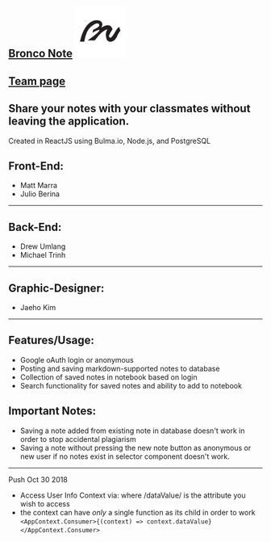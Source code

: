 
## [Bronco Note](http://www.bronconote.com) <img src="./src/logo.png" width="100"/> 
## [Team page](http://cs480-projects.github.io/teams-fall2018/Game%20of%20Threads/index.html)
## Share your notes with your classmates without leaving the application.

Created in ReactJS using Bulma.io, Node.js, and PostgreSQL

## Front-End:
* Matt Marra
* Julio Berina
---
## Back-End:
* Drew Umlang
* Michael Trinh
---
## Graphic-Designer:
* Jaeho Kim
---
## Features/Usage:
* Google oAuth login or anonymous
* Posting and saving markdown-supported notes to database
* Collection of saved notes in notebook based on login
* Search functionality for saved notes and ability to add to notebook
## Important Notes:
* Saving a note added from existing note in database doesn't work in order to stop accidental plagiarism
* Saving a note without pressing the new note button as anonymous or new user if no notes exist in selector component doesn't work. 
---
Push Oct 30 2018
* Access User Info Context via: where /dataValue/ is the attribute you wish to access
* the context can have *only* a single function as its child in order to work
`<AppContext.Consumer>{(context) => context.dataValue}</AppContext.Consumer>`

